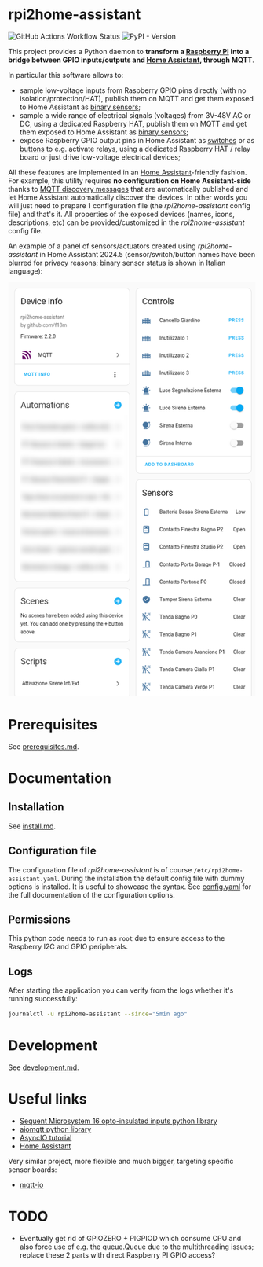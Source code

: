 # rpi2home-assistant

![GitHub Actions Workflow Status](https://img.shields.io/github/actions/workflow/status/f18m/rpi2home-assistant/main.yml)
![PyPI - Version](https://img.shields.io/pypi/v/rpi2home-assistant)

This project provides a Python daemon to **transform a [Raspberry PI](https://www.raspberrypi.com/) into a bridge between GPIO inputs/outputs and [Home Assistant](https://www.home-assistant.io/), through MQTT**.

In particular this software allows to:
* sample low-voltage inputs from Raspberry GPIO pins directly (with no isolation/protection/HAT), publish them on MQTT and get them exposed to Home Assistant as [binary sensors](https://www.home-assistant.io/integrations/binary_sensor.mqtt/);
* sample a wide range of electrical signals (voltages) from 3V-48V AC or DC, using a dedicated Raspberry HAT, publish them on MQTT and get them exposed to Home Assistant as [binary sensors](https://www.home-assistant.io/integrations/binary_sensor.mqtt/);
* expose Raspberry GPIO output pins in Home Assistant as [switches](https://www.home-assistant.io/integrations/switch.mqtt/) or as [buttons](https://www.home-assistant.io/integrations/button.mqtt/) to e.g. activate relays, using a dedicated Raspberry HAT / relay board or just drive low-voltage electrical devices;

All these features are implemented in an [Home Assistant](https://www.home-assistant.io/)-friendly fashion.
For example, this utility requires **no configuration on Home Assistant-side** thanks to [MQTT discovery messages](https://www.home-assistant.io/integrations/mqtt/#mqtt-discovery) that are automatically published and let Home Assistant automatically discover the devices. In other words you will just need to prepare 1 configuration file (the _rpi2home-assistant_ config file) and that's it.
All properties of the exposed devices (names, icons, descriptions, etc) can be provided/customized in the _rpi2home-assistant_ config file.

An example of a panel of sensors/actuators created using _rpi2home-assistant_ in Home Assistant 2024.5 (sensor/switch/button names have been blurred for privacy reasons; binary sensor status is shown in Italian language):

![Home Assistant screenshot](/docs/screenshot1.png?raw=true "Home Assistant screenshot")


# Prerequisites

See [prerequisites.md](docs/prerequisites.md).

# Documentation

## Installation

See [install.md](docs/install.md).

## Configuration file

The configuration file of _rpi2home-assistant_ is of course `/etc/rpi2home-assistant.yaml`.
During the installation the default config file with dummy options is installed.
It is useful to showcase the syntax. See [config.yaml](config.yaml) for 
the full documentation of the configuration options.

## Permissions

This python code needs to run as `root` due to ensure access to the Raspberry I2C and GPIO peripherals.

## Logs

After starting the application you can verify from the logs whether it's running successfully:

```sh
journalctl -u rpi2home-assistant --since="5min ago"
```


# Development

See [development.md](docs/development.md).


# Useful links

* [Sequent Microsystem 16 opto-insulated inputs python library](https://github.com/SequentMicrosystems/16inpind-rpi)
* [aiomqtt python library](https://github.com/sbtinstruments/aiomqtt)
* [AsyncIO tutorial](https://realpython.com/python-concurrency/#asyncio-version)
* [Home Assistant](https://www.home-assistant.io/)

Very similar project, more flexible and much bigger, targeting specific sensor boards:
* [mqtt-io](https://github.com/flyte/mqtt-io)


# TODO

- Eventually get rid of GPIOZERO + PIGPIOD which consume CPU and also force use of e.g. the queue.Queue due to
  the multithreading issues; replace these 2 parts with direct Raspberry PI GPIO access?
